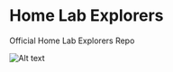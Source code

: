 #  Home Lab Explorers
Official Home Lab Explorers Repo


![Alt text](https://github.com/brandonleegit/homelabexplorers/blob/main/images/homelabexplorers-logo.png)
